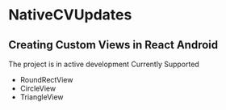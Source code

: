 # NativeCVUpdates
## Creating Custom Views in React Android

The project is in active development 
Currently Supported

- RoundRectView
- CircleView
- TriangleView

